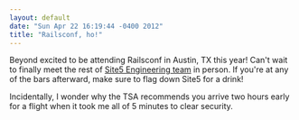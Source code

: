 ```yaml
---
layout: default
date: "Sun Apr 22 16:19:44 -0400 2012"
title: "Railsconf, ho!"
---
```


Beyond excited to be attending Railsconf in Austin, TX this year! Can't wait
to finally meet the rest of [Site5 Engineering team](http://www.eng5.com/) in
person. If you're at any of the bars afterward, make sure to flag down Site5
for a drink!

Incidentally, I wonder why the TSA recommends you arrive two hours early for a
flight when it took me all of 5 minutes to clear security.
